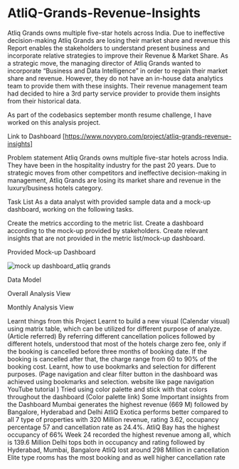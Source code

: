 # AtliQ-Grands-Revenue-Insights

Atliq Grands owns multiple five-star hotels across India. Due to ineffective decision-making Atliq Grands are losing their market share and revenue this Report enables the stakeholders to understand present business and incorporate relative strategies to improve their Revenue & Market Share. As a strategic move, the managing director of Atliq Grands wanted to incorporate “Business and Data Intelligence” in order to regain their market share and revenue. However, they do not have an in-house data analytics team to provide them with these insights. Their revenue management team had decided to hire a 3rd party service provider to provide them insights from their historical data.

As part of the codebasics september month resume challenge, I have worked on this analysis project.

Link to Dashboard [https://www.novypro.com/project/atliq-grands-revenue-insights]

Problem statement
Atliq Grands owns multiple five-star hotels across India. They have been in the hospitality industry for the past 20 years. Due to strategic moves from other competitors and ineffective decision-making in management, Atliq Grands are losing its market share and revenue in the luxury/business hotels category. 

Task List
As a data analyst  with provided sample data and a mock-up dashboard, working on the following tasks.

Create the metrics according to the metric list.
Create a dashboard according to the mock-up provided by stakeholders.
Create relevant insights that are not provided in the metric list/mock-up dashboard.


Provided Mock-up Dashboard


![mock up dashboard_atliq grands](https://github.com/trikona-nagaraj/AtliQ-Grands-Revenue-Insights/assets/78613343/1549ee63-3197-4940-b390-e498eae87881)


Data Model



Overall Analysis View


Monthly Analysis View


Learnt things from this Project
Learnt to build a new visual (Calendar visual) using matrix table, which can be utilized for different purpose of analyze. (Article referred)
By referring different cancellation polices followed by different hotels, understood that most of the hotels charge zero fee, only if the booking is cancelled before three months of booking date. If the booking is cancelled after that, the charge range from 60 to 90% of the booking cost.
Learnt, how to use bookmarks and selection for different purposes. (Page navigation and clear filter button in the dashboard was achieved using bookmarks and selection. website like page navigation YouTube tutorial )
Tried using color palette and stick with that colors throughout the dashboard (Color palette link)
Some Important insights from the Dashboard
Mumbai generates the highest revenue (669 M) followed by Bangalore, Hyderabad and Delhi
AtliQ Exotica performs better compared to all 7 type of properties with 320 Million revenue, rating 3.62, occupancy percentage 57 and cancellation rate as 24.4%.
AtliQ Bay has the highest occupancy of 66%
Week 24 recorded the highest revenue among all, which is 139.6 Million
Delhi tops both in occupancy and rating followed by Hyderabad, Mumbai, Bangalore
AtliQ lost around 298 Million in cancellation
Elite type rooms has the most booking and as well higher cancellation rate
